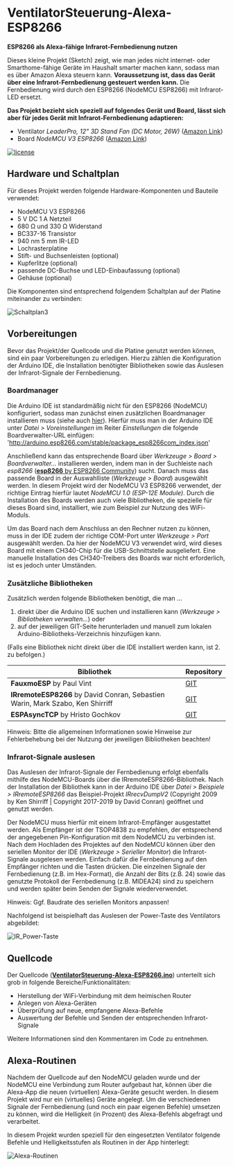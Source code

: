# VentilatorSteuerung-Alexa-ESP8266

**ESP8266 als Alexa-fähige Infrarot-Fernbedienung nutzen**

Dieses kleine Projekt (Sketch) zeigt, wie man jedes nicht internet- oder Smarthome-fähige Geräte im Haushalt smarter machen kann, sodass man es über Amazon Alexa steuern kann. **Voraussetzung ist, dass das Gerät über eine Infrarot-Fernbedienung gesteuert werden kann.** Die Fernbedienung wird durch den ESP8266 (NodeMCU ESP8266) mit Infrarot-LED ersetzt.

**Das Projekt bezieht sich speziell auf folgendes Gerät und Board, lässt sich aber für jedes Gerät mit Infrarot-Fernbedienung adaptieren:**
- Ventilator *LeaderPro, 12" 3D Stand Fan (DC Motor, 26W)* ([Amazon Link](https://amzn.to/31Csbez))
- Board *NodeMCU V3 ESP8266* ([Amazon Link](https://amzn.to/3m8HipJ))

[![license](https://img.shields.io/badge/license-MIT-orange.svg)](LICENSE)

## Hardware und Schaltplan
Für dieses Projekt werden folgende Hardware-Komponenten und Bauteile verwendet:
- NodeMCU V3 ESP8266
- 5 V DC 1 A Netzteil
- 680 &#8486; und 330 &#8486; Widerstand
- BC337-16 Transistor
- 940 nm 5 mm IR-LED
- Lochrasterplatine
- Stift- und Buchsenleisten (optional)
- Kupferlitze (optional)
- passende DC-Buchse und LED-Einbaufassung (optional)
- Gehäuse (optional)

Die Komponenten sind entsprechend folgendem Schaltplan auf der Platine miteinander zu verbinden:

![Schaltplan3](https://user-images.githubusercontent.com/81238678/113316198-5af89d80-930e-11eb-8ec3-9cb2563c14f6.png)


## Vorbereitungen
Bevor das Projekt/der Quellcode und die Platine genutzt werden können, sind ein paar Vorbereitungen zu erledigen. Hierzu zählen die Konfiguration der Arduino IDE, die Installation benötigter Bibliotheken sowie das Auslesen der Infrarot-Signale der Fernbedienung.

### Boardmanager
Die Arduino IDE ist standardmäßig nicht für den ESP8266 (NodeMCU) konfiguriert, sodass man zunächst einen zusätzlichen Boardmanager installieren muss (siehe auch [hier](https://github.com/esp8266/Arduino)). Hierfür muss man in der Arduino IDE unter *Datei > Voreinstellungen* im Reiter *Einstellungen* die folgende Boardverwalter-URL einfügen: 'http://arduino.esp8266.com/stable/package_esp8266com_index.json'

Anschließend kann das entsprechende Board über *Werkzeuge > Board > Boardverwalter...* installieren werden, indem man in der Suchleiste nach *esp8266* ([**esp8266** by ESP8266 Community](https://github.com/esp8266/Arduino)) sucht. Danach muss das passende Board in der Auswahlliste (*Werkzeuge > Board*) ausgewählt werden. In diesem Projekt wird der NodeMCU V3 ESP8266 verwendet, der richtige Eintrag hierfür lautet *NodeMCU 1.0 (ESP-12E Module)*. Durch die Installation des Boards werden auch viele Bibliotheken, die spezielle für dieses Board sind, installiert, wie zum Beispiel zur Nutzung des WiFi-Moduls.

Um das Board nach dem Anschluss an den Rechner nutzen zu können, muss in der IDE zudem der richtige COM-Port unter *Werkzeuge > Port* ausgewählt werden. Da hier der NodeMCU V3 verwendet wird, wird dieses Board mit einem CH340-Chip für die USB-Schnittstelle ausgeliefert. Eine manuelle Installation des CH340-Treibers des Boards war nicht erforderlich, ist es jedoch unter Umständen.

### Zusätzliche Bibliotheken
Zusätzlich werden folgende Bibliotheken benötigt, die man ...
1. direkt über die Arduino IDE suchen und installieren kann (*Werkzeuge > Bibliotheken verwalten...*) oder
2. auf der jeweiligen GIT-Seite herunterladen und manuell zum lokalen Arduino-Bibliotheks-Verzeichnis hinzufügen kann.

(Falls eine Bibliothek nicht direkt über die IDE installiert werden kann, ist 2. zu befolgen.)

|Bibliothek|Repository|
|-|-|
|**FauxmoESP** by Paul Vint|[GIT](https://github.com/vintlabs/fauxmoESP)|
|**IRremoteESP8266** by David Conran, Sebastien Warin, Mark Szabo, Ken Shirriff|[GIT](https://github.com/crankyoldgit/IRremoteESP8266)|
|**ESPAsyncTCP** by Hristo Gochkov|[GIT](https://github.com/me-no-dev/ESPAsyncTCP)|

Hinweis: Bitte die allgemeinen Informationen sowie Hinweise zur Fehlerbehebung bei der Nutzung der jeweiligen Bibliotheken beachten!

### Infrarot-Signale auslesen
Das Auslesen der Infrarot-Signale der Fernbedienung erfolgt ebenfalls mithilfe des NodeMCU-Boards über die IRremoteESP8266-Bibliothek. Nach der Installation der Bibliothek kann in der Arduino IDE über *Datei > Beispiele > IRremoteESP8266* das Beispiel-Projekt *IRrecvDumpV2* (Copyright 2009 by Ken Shirriff | Copyright 2017-2019 by David Conran) geöffnet und genutzt werden.

Der NodeMCU muss hierfür mit einem Infrarot-Empfänger ausgestattet werden. Als Empfänger ist der TSOP4838 zu empfehlen, der entsprechend der angegebenen Pin-Konfiguration mit dem NodeMCU zu verbinden ist. Nach dem Hochladen des Projektes auf den NodeMCU können über den seriellen Monitor der IDE (*Werkzeuge > Serieller Monitor*) die Infrarot-Signale ausgelesen werden. Einfach dafür die Fernbedienung auf den Empfänger richten und die Tasten drücken. Die einzelnen Signale der Fernbedienung (z.B. im Hex-Format), die Anzahl der Bits (z.B. 24) sowie das genutzte Protokoll der Fernbedienung (z.B. MIDEA24) sind zu speichern und werden später beim Senden der Signale wiederverwendet.

Hinweis: Ggf. Baudrate des seriellen Monitors anpassen!

Nachfolgend ist beispielhaft das Auslesen der Power-Taste des Ventilators abgebildet:

![IR_Power-Taste](https://user-images.githubusercontent.com/81238678/113317999-487f6380-9310-11eb-848d-b74e4246ba1a.PNG)


## Quellcode
Der Quellcode ([**VentilatorSteuerung-Alexa-ESP8266.ino**](VentilatorSteuerung-Alexa-ESP8266.ino)) unterteilt sich grob in folgende Bereiche/Funktionalitäten:
- Herstellung der WiFi-Verbindung mit dem heimischen Router
- Anlegen von Alexa-Geräten
- Überprüfung auf neue, empfangene Alexa-Befehle
- Auswertung der Befehle und Senden der entsprechenden Infrarot-Signale

Weitere Informationen sind den Kommentaren im Code zu entnehmen.

## Alexa-Routinen
Nachdem der Quellcode auf den NodeMCU geladen wurde und der NodeMCU eine Verbindung zum Router aufgebaut hat, können über die Alexa-App die neuen (virtuellen) Alexa-Geräte gesucht werden. In diesem Projekt wird nur ein (virtuelles) Geräte angelegt. Um die verschiedenen Signale der Fernbedienung (und noch ein paar eigenen Befehle) umsetzen zu können, wird die Helligkeit (in Prozent) des Alexa-Befehls abgefragt und verarbeitet.

In diesem Projekt wurden speziell für den eingesetzten Ventilator folgende Befehle und Helligkeitsstufen als Routinen in der App hinterlegt:

![Alexa-Routinen](https://user-images.githubusercontent.com/81238678/113314529-b88bea80-930c-11eb-99e0-169c4f6b15a7.png)
